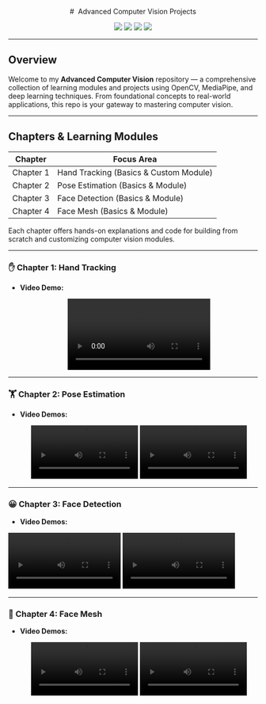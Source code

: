 <p align="center">
# ​ Advanced Computer Vision Projects
</p>
<p align="center">
<img src="https://img.shields.io/badge/Python-3.10-blue?style=for-the-badge&logo=python" />
<img src="https://img.shields.io/badge/OpenCV-4.x-green?style=for-the-badge&logo=opencv" />
<img src="https://img.shields.io/badge/MediaPipe-Computer%20Vision-orange?style=for-the-badge&logo=mediapipe" />
<img src="https://img.shields.io/badge/DeepLearning-TensorFlow%20/PyTorch-red?style=for-the-badge&logo=tensorflow" />
</p>

---

##  Overview

Welcome to my **Advanced Computer Vision** repository — a comprehensive collection of learning modules and projects using OpenCV, MediaPipe, and deep learning techniques. From foundational concepts to real-world applications, this repo is your gateway to mastering computer vision.

---

##  Chapters & Learning Modules
| Chapter | Focus Area |
|--------|------------|
| Chapter 1 | Hand Tracking (Basics & Custom Module) |
| Chapter 2 | Pose Estimation (Basics & Module) |
| Chapter 3 | Face Detection (Basics & Module) |
| Chapter 4 | Face Mesh (Basics & Module) |

Each chapter offers hands-on explanations and code for building from scratch and customizing computer vision modules.

---

### ✋ Chapter 1: Hand Tracking

- **Video Demo:**
  <p align="center">
    <video src="https://github.com/user-attachments/assets/5ed169b9-fc92-4c2e-a8c8-1afe64f9ee7e" width="60%" controls></video>
  </p>

---

### 🏋️ Chapter 2: Pose Estimation
- **Video Demos:**
  <p align="center">
    <video src="https://github.com/user-attachments/assets/67bd94a1-3a47-480a-a256-2ef94ccd7115"width="45%" controls></video>
    <video src="https://github.com/user-attachments/assets/f36b95b0-833c-44d4-bea3-e6c1ef9ac2a5" width="45%" controls></video>
  </p>

---

### 😀 Chapter 3: Face Detection
- **Video Demos:**
  <p align="center">
<video src="https://github.com/user-attachments/assets/845b8446-759e-430c-92ec-32e46ca0febd" width="45%" controls></video>
 <video src="https://github.com/user-attachments/assets/94ad0c50-0795-4684-b69f-95371b53767a" width="45%" controls></video>
  </p>

---

### 👀 Chapter 4: Face Mesh
- **Video Demos:**
  <p align="center">
    <video src="./assets/ch4_demo1.mp4" width="45%" controls></video>
    <video src="./assets/ch4_demo2.mp4" width="45%" controls></video>
  </p>
